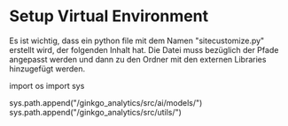 # Setup Virtual Environment
Es ist wichtig, dass ein python file mit dem Namen "sitecustomize.py" erstellt wird, der folgenden Inhalt hat. 
Die Datei muss bezüglich der Pfade angepasst werden und dann zu den Ordner mit den externen Libraries hinzugefügt werden. 

import os
import sys

sys.path.append("<Pfad>/ginkgo_analytics/src/ai/models/")
sys.path.append("<Pfad>/ginkgo_analytics/src/utils/")